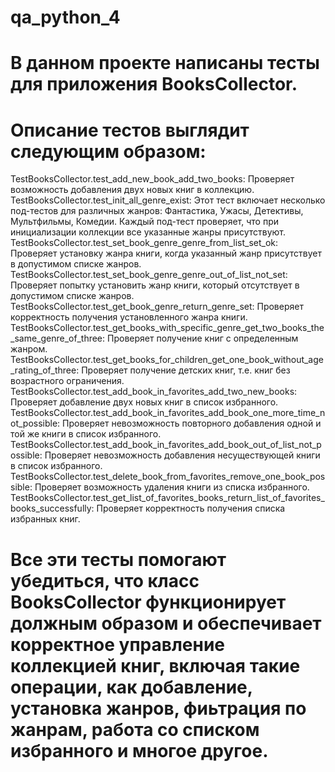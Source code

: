 # qa_python_4
# В данном проекте написаны тесты для приложения BooksCollector.
# Описание тестов выглядит следующим образом:
TestBooksCollector.test_add_new_book_add_two_books: Проверяет возможность добавления двух новых книг в коллекцию.
TestBooksCollector.test_init_all_genre_exist: Этот тест включает несколько под-тестов для различных жанров: Фантастика, Ужасы, Детективы, Мультфильмы, Комедии. Каждый под-тест проверяет, что при инициализации коллекции все указанные жанры присутствуют.
TestBooksCollector.test_set_book_genre_genre_from_list_set_ok: Проверяет установку жанра книги, когда указанный жанр присутствует в допустимом списке жанров.
TestBooksCollector.test_set_book_genre_genre_out_of_list_not_set: Проверяет попытку установить жанр книги, который отсутствует в допустимом списке жанров.
TestBooksCollector.test_get_book_genre_return_genre_set: Проверяет корректность получения установленного жанра книги.
TestBooksCollector.test_get_books_with_specific_genre_get_two_books_the_same_genre_of_three: Проверяет получение книг с определенным жанром.
TestBooksCollector.test_get_books_for_children_get_one_book_without_age_rating_of_three: Проверяет получение детских книг, т.е. книг без возрастного ограничения.
TestBooksCollector.test_add_book_in_favorites_add_two_new_books: Проверяет добавление двух новых книг в список избранного.
TestBooksCollector.test_add_book_in_favorites_add_book_one_more_time_not_possible: Проверяет невозможность повторного добавления одной и той же книги в список избранного.
TestBooksCollector.test_add_book_in_favorites_add_book_out_of_list_not_possible: Проверяет невозможность добавления несуществующей книги в список избранного.
TestBooksCollector.test_delete_book_from_favorites_remove_one_book_possible: Проверяет возможность удаления книги из списка избранного.
TestBooksCollector.test_get_list_of_favorites_books_return_list_of_favorites_books_successfully: Проверяет корректность получения списка избранных книг.
# Все эти тесты помогают убедиться, что класс BooksCollector функционирует должным образом и обеспечивает корректное управление коллекцией книг, включая такие операции, как добавление, установка жанров, фиьтрация по жанрам, работа со списком избранного и многое другое.
